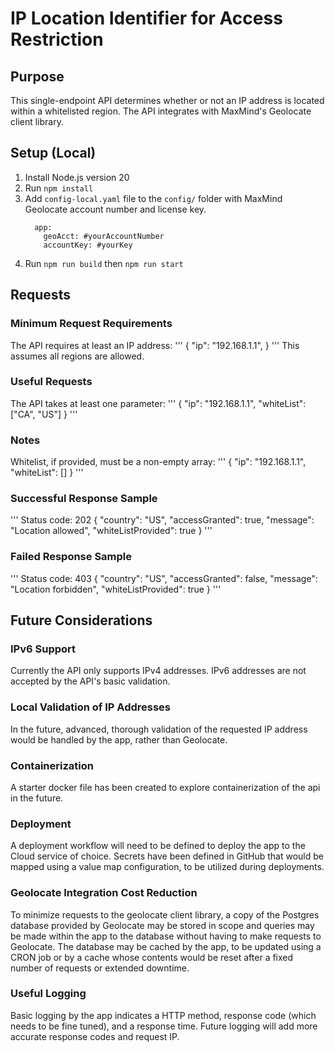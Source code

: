 # IP Location Identifier for Access Restriction

## Purpose
This single-endpoint API determines whether or not an IP address is located within a whitelisted region. 
The API integrates with MaxMind's Geolocate client library.

## Setup (Local)

1. Install Node.js version 20
2. Run `npm install`
3. Add `config-local.yaml` file to the `config/` folder with MaxMind Geolocate account number and license key.
   ```
     app:
       geoAcct: #yourAccountNumber
       accountKey: #yourKey
   ```
4. Run `npm run build` then `npm run start`

## Requests

### Minimum Request Requirements
The API requires at least an IP address:
'''
{
    "ip": "192.168.1.1",
}
'''
This assumes all regions are allowed.

### Useful Requests
The API takes at least one parameter:
'''
{
    "ip": "192.168.1.1",
    "whiteList": ["CA", "US"]
}
'''

### Notes
Whitelist, if provided, must be a non-empty array:
'''
{
    "ip": "192.168.1.1",
    "whiteList": []
}
'''

### Successful Response Sample
'''
Status code: 202
{
    "country": "US",
    "accessGranted": true,
    "message": "Location allowed",
    "whiteListProvided": true
}
'''

### Failed Response Sample
'''
Status code: 403
{
    "country": "US",
    "accessGranted": false,
    "message": "Location forbidden",
    "whiteListProvided": true
}
'''

## Future Considerations

### IPv6 Support
Currently the API only supports IPv4 addresses. IPv6 addresses are not accepted by the API's basic validation.

### Local Validation of IP Addresses
In the future, advanced, thorough validation of the requested IP address would be handled by the app, rather than Geolocate.

### Containerization
A starter docker file has been created to explore containerization of the api in the future.

### Deployment
A deployment workflow will need to be defined to deploy the app to the Cloud service of choice. 
Secrets have been defined in GitHub that would be mapped using a value map configuration, to be utilized during deployments.

### Geolocate Integration Cost Reduction
To minimize requests to the geolocate client library, a copy of the Postgres database provided by Geolocate may be stored in scope and queries may be made within the app to the database without having to make requests to Geolocate.
The database may be cached by the app, to be updated using a CRON job or by a cache whose contents would be reset after a fixed number of requests or extended downtime.

### Useful Logging
Basic logging by the app indicates a HTTP method, response code (which needs to be fine tuned), and a response time.
Future logging will add more accurate response codes and request IP.
